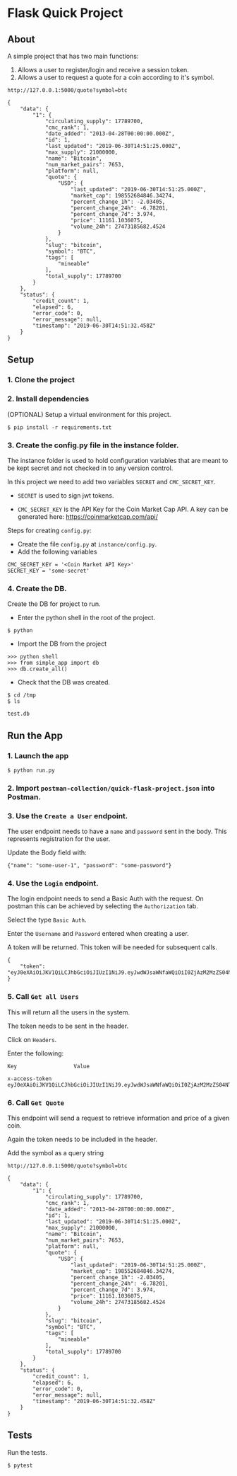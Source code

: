 # Flask Quick Project

## About 

A simple project that has two main functions:

1. Allows a user to register/login and receive a session token.
2. Allows a user to request a quote for a coin according to it's symbol.

```
http://127.0.0.1:5000/quote?symbol=btc

{
    "data": {
        "1": {
            "circulating_supply": 17789700,
            "cmc_rank": 1,
            "date_added": "2013-04-28T00:00:00.000Z",
            "id": 1,
            "last_updated": "2019-06-30T14:51:25.000Z",
            "max_supply": 21000000,
            "name": "Bitcoin",
            "num_market_pairs": 7653,
            "platform": null,
            "quote": {
                "USD": {
                    "last_updated": "2019-06-30T14:51:25.000Z",
                    "market_cap": 198552684846.34274,
                    "percent_change_1h": -2.03405,
                    "percent_change_24h": -6.78201,
                    "percent_change_7d": 3.974,
                    "price": 11161.1036075,
                    "volume_24h": 27473185682.4524
                }
            },
            "slug": "bitcoin",
            "symbol": "BTC",
            "tags": [
                "mineable"
            ],
            "total_supply": 17789700
        }
    },
    "status": {
        "credit_count": 1,
        "elapsed": 6,
        "error_code": 0,
        "error_message": null,
        "timestamp": "2019-06-30T14:51:32.458Z"
    }
}
```

## Setup

### 1. Clone the project

### 2. Install dependencies

(OPTIONAL) Setup a virtual environment for this project.

```
$ pip install -r requirements.txt
```

### 3. Create the config.py file in the instance folder.

The instance folder is used to hold configuration variables that are meant to be
kept secret and not checked in to any version control.

In this project we need to add two variables `SECRET` and `CMC_SECRET_KEY`.

- `SECRET` is used to sign jwt tokens.

- `CMC_SECRET_KEY` is the API Key for the Coin Market Cap API. A key can be generated
here: https://coinmarketcap.com/api/

Steps for creating `config.py`:

- Create the file `config.py` at `instance/config.py`.
- Add the following variables

```
CMC_SECRET_KEY = '<Coin Market API Key>'
SECRET_KEY = 'some-secret'
```

### 4. Create the DB.

Create the DB for project to run.

- Enter the python shell in the root of the project.

```
$ python
```

- Import the DB from the project

```
>>> python shell
>>> from simple_app import db
>>> db.create_all()
```

- Check that the DB was created.

```
$ cd /tmp
$ ls

test.db
```

## Run the App

### 1. Launch the app

```
$ python run.py 
```

### 2. Import `postman-collection/quick-flask-project.json` into Postman.

### 3. Use the `Create a User` endpoint. 

The user endpoint needs to have a `name` and `password` sent in the body.
This represents registration for the user.

Update the Body field with:

```
{"name": "some-user-1", "password": "some-password"}
```

### 4. Use the `Login` endpoint.

The login endpoint needs to send a Basic Auth with the request. On postman
this can be achieved by selecting the `Authorization` tab.

Select the type `Basic Auth`.

Enter the `Username` and `Password` entered when creating a user.

A token will be returned. This token will be needed for subsequent calls.

```
{
    "token": "eyJ0eXAiOiJKV1QiLCJhbGciOiJIUzI1NiJ9.eyJwdWJsaWNfaWQiOiI0ZjAzM2MzZS04NTRmLTRhYjgtOWY5OS1iMDRhODA0MGNhZDQiLCJleHAiOjE1NjE5MDc3NDB9.EBatpp0ZL4b_4_DNMl7azR17V4nvKNme1z6pY9ytWAc"
}
```

### 5. Call `Get all Users`

This will return all the users in the system.

The token needs to be sent in the header.

Click on `Headers`.

Enter the following:

```
Key                  Value

x-access-token       eyJ0eXAiOiJKV1QiLCJhbGciOiJIUzI1NiJ9.eyJwdWJsaWNfaWQiOiI0ZjAzM2MzZS04NTRmLTRhYjgtOWY5OS1iMDRhODA0MGNhZDQiLCJleHAiOjE1NjE5MDc3NDB9.EBatpp0ZL4b_4_DNMl7azR17V4nvKNme1z6pY9ytWAc
```

### 6. Call `Get Quote`

This endpoint will send a request to retrieve information and price of a given
coin.

Again the token needs to be included in the header.

Add the symbol as a query string

```
http://127.0.0.1:5000/quote?symbol=btc

{
    "data": {
        "1": {
            "circulating_supply": 17789700,
            "cmc_rank": 1,
            "date_added": "2013-04-28T00:00:00.000Z",
            "id": 1,
            "last_updated": "2019-06-30T14:51:25.000Z",
            "max_supply": 21000000,
            "name": "Bitcoin",
            "num_market_pairs": 7653,
            "platform": null,
            "quote": {
                "USD": {
                    "last_updated": "2019-06-30T14:51:25.000Z",
                    "market_cap": 198552684846.34274,
                    "percent_change_1h": -2.03405,
                    "percent_change_24h": -6.78201,
                    "percent_change_7d": 3.974,
                    "price": 11161.1036075,
                    "volume_24h": 27473185682.4524
                }
            },
            "slug": "bitcoin",
            "symbol": "BTC",
            "tags": [
                "mineable"
            ],
            "total_supply": 17789700
        }
    },
    "status": {
        "credit_count": 1,
        "elapsed": 6,
        "error_code": 0,
        "error_message": null,
        "timestamp": "2019-06-30T14:51:32.458Z"
    }
}
```

## Tests

Run the tests.

```
$ pytest
```

